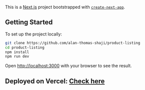 This is a [Next.js](https://nextjs.org/) project bootstrapped with [`create-next-app`](https://github.com/vercel/next.js/tree/canary/packages/create-next-app).

## Getting Started

To set up the project locally:

```bash
git clone https://github.com/alan-thomas-shaji/product-listing
cd product-listing
npm install
npm run dev
```

Open [http://localhost:3000](http://localhost:3000) with your browser to see the result.

## Deployed on Vercel: [Check here](https://product-listing-eta.vercel.app/)
